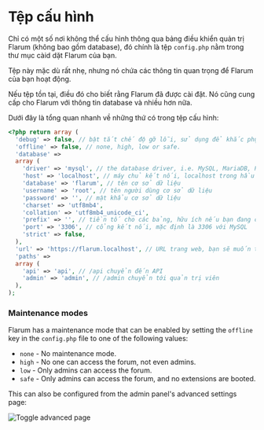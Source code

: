 # Tệp cấu hình

Chỉ có một số nơi không thể cấu hình thông qua bảng điều khiển quản trị Flarum (không bao gồm database), đó chính là tệp `config.php` nằm trong thư mục càid dặt Flarum của bạn.

Tệp này mặc dù rất nhẹ, nhưng nó chứa các thông tin quan trọng để Flarum của bạn hoạt động.

Nếu tệp tồn tại, điều đó cho biết rằng Flarum đã được cài đặt. Nó cũng cung cấp cho Flarum với thông tin database và nhiều hơn nữa.

Dưới đây là tổng quan nhanh về những thứ có trong tệp cấu hình:

```php
<?php return array (
  'debug' => false, // bật tắt chế độ gỡ lỗi, sử dụng để khắc phục sự cố
  'offline' => false, // none, high, low or safe.
  'database' =>
  array (
    'driver' => 'mysql', // the database driver, i.e. MySQL, MariaDB, PostgreSQL, SQLite
    'host' => 'localhost', // máy chủ kết nối, localhost trong hầu hết các trường hợp trừ khi sử dụng dịch vụ bên ngoài
    'database' => 'flarum', // tên cơ sở dữ liệu
    'username' => 'root', // tên người dùng cơ sở dữ liệu
    'password' => '', // mật khẩu cơ sở dữ liệu
    'charset' => 'utf8mb4',
    'collation' => 'utf8mb4_unicode_ci',
    'prefix' => '', // tiền tố cho các bảng, hữu ích nếu bạn đang chia sẻ cùng một cơ sở dữ liệu với một dịch vụ khác
    'port' => '3306', // cổng kết nối, mặc định là 3306 với MySQL
    'strict' => false,
  ),
  'url' => 'https://flarum.localhost', // URL trang web, bạn sẽ muốn thay đổi điều này nếu bạn thay đổi tên miền
  'paths' =>
  array (
    'api' => 'api', // /api chuyển đến API
    'admin' => 'admin', // /admin chuyển tới quản trị viên
  ),
);
```

### Maintenance modes

Flarum has a maintenance mode that can be enabled by setting the `offline` key in the `config.php` file to one of the following values:
* `none` - No maintenance mode.
* `high` - No one can access the forum, not even admins.
* `low` - Only admins can access the forum.
* `safe` - Only admins can access the forum, and no extensions are booted.

This can also be configured from the admin panel's advanced settings page:

![Toggle advanced page](https://user-images.githubusercontent.com/20267363/277113270-f2e9c91d-2a29-436b-827f-5c4d20e2ed54.png)
